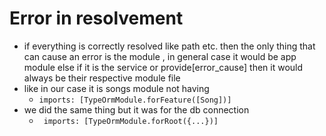 # Error in resolvement
- if everything is correctly resolved like path etc. then the only thing that can cause an error is the module , in general case it would be app module else if it is the service or provide[error_cause] then it would always be their respective module file
- like in our case it is songs module not having
  - <code>imports: [TypeOrmModule.forFeature([Song])]</code>
- we did the same thing but it was for the db connection
  - <code> imports: [TypeOrmModule.forRoot({...})] </code>